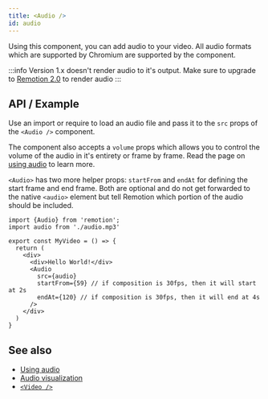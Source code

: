 ```yaml
---
title: <Audio />
id: audio
---
```


Using this component, you can add audio to your video. All audio formats which are supported by Chromium are supported by the component.

:::info
Version 1.x doesn't render audio to it's output. Make sure to upgrade to [Remotion 2.0](/docs/2-0-migration) to render audio
:::

## API / Example

Use an import or require to load an audio file and pass it to the `src` props of the `<Audio />` component.

The component also accepts a `volume` props which allows you to control the volume of the audio in it's entirety or frame by frame. Read the page on [using audio](/docs/using-audio) to learn more.

`<Audio>` has two more helper props: `startFrom` and `endAt` for defining the start frame and end frame. Both are optional and do not get forwarded to the native `<audio>` element but tell Remotion which portion of the audio should be included.

```tsx
import {Audio} from 'remotion';
import audio from './audio.mp3'

export const MyVideo = () => {
  return (
    <div>
      <div>Hello World!</div>
      <Audio
        src={audio}
        startFrom={59} // if composition is 30fps, then it will start at 2s
        endAt={120} // if composition is 30fps, then it will end at 4s
      />
    </div>
  )
}
```

## See also

- [Using audio](/docs/audio)
- [Audio visualization](/docs/audio-visualization)
- [`<Video />`](/docs/video)
